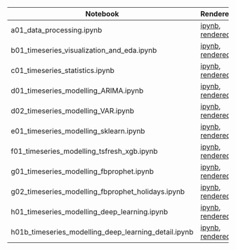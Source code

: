 |  Notebook | Rendered   | Description  |  Author |
|---|---|---|---|
| a01_data_processing.ipynb  | [ipynb](https://github.com/bhishanpdl/Project_Web_Traffic_Timeseries_Forecasting/blob/master/notebooks/a01_data_processing.ipynb), [rendered](https://nbviewer.jupyter.org/github/bhishanpdl/Project_Web_Traffic_Timeseries_Forecasting/blob/master/notebooks/a01_data_processing.ipynb)  |   | [Bhishan Poudel](https://bhishanpdl.github.io/)  |
| b01_timeseries_visualization_and_eda.ipynb  | [ipynb](https://github.com/bhishanpdl/Project_Web_Traffic_Timeseries_Forecasting/blob/master/notebooks/b01_timeseries_visualization_and_eda.ipynb), [rendered](https://nbviewer.jupyter.org/github/bhishanpdl/Project_Web_Traffic_Timeseries_Forecasting/blob/master/notebooks/b01_timeseries_visualization_and_eda.ipynb)  |   | [Bhishan Poudel](https://bhishanpdl.github.io/)  |
| c01_timeseries_statistics.ipynb  | [ipynb](https://github.com/bhishanpdl/Project_Web_Traffic_Timeseries_Forecasting/blob/master/notebooks/c01_timeseries_statistics.ipynb), [rendered](https://nbviewer.jupyter.org/github/bhishanpdl/Project_Web_Traffic_Timeseries_Forecasting/blob/master/notebooks/c01_timeseries_statistics.ipynb)  |   | [Bhishan Poudel](https://bhishanpdl.github.io/)  |
| d01_timeseries_modelling_ARIMA.ipynb  | [ipynb](https://github.com/bhishanpdl/Project_Web_Traffic_Timeseries_Forecasting/blob/master/notebooks/d01_timeseries_modelling_ARIMA.ipynb), [rendered](https://nbviewer.jupyter.org/github/bhishanpdl/Project_Web_Traffic_Timeseries_Forecasting/blob/master/notebooks/d01_timeseries_modelling_ARIMA.ipynb)  |   | [Bhishan Poudel](https://bhishanpdl.github.io/)  |
| d02_timeseries_modelling_VAR.ipynb  | [ipynb](https://github.com/bhishanpdl/Project_Web_Traffic_Timeseries_Forecasting/blob/master/notebooks/d02_timeseries_modelling_VAR.ipynb), [rendered](https://nbviewer.jupyter.org/github/bhishanpdl/Project_Web_Traffic_Timeseries_Forecasting/blob/master/notebooks/d02_timeseries_modelling_VAR.ipynb)  |   | [Bhishan Poudel](https://bhishanpdl.github.io/)  |
| e01_timeseries_modelling_sklearn.ipynb  | [ipynb](https://github.com/bhishanpdl/Project_Web_Traffic_Timeseries_Forecasting/blob/master/notebooks/e01_timeseries_modelling_sklearn.ipynb), [rendered](https://nbviewer.jupyter.org/github/bhishanpdl/Project_Web_Traffic_Timeseries_Forecasting/blob/master/notebooks/e01_timeseries_modelling_sklearn.ipynb)  |   | [Bhishan Poudel](https://bhishanpdl.github.io/)  |
| f01_timeseries_modelling_tsfresh_xgb.ipynb  | [ipynb](https://github.com/bhishanpdl/Project_Web_Traffic_Timeseries_Forecasting/blob/master/notebooks/f01_timeseries_modelling_tsfresh_xgb.ipynb), [rendered](https://nbviewer.jupyter.org/github/bhishanpdl/Project_Web_Traffic_Timeseries_Forecasting/blob/master/notebooks/f01_timeseries_modelling_tsfresh_xgb.ipynb)  |   | [Bhishan Poudel](https://bhishanpdl.github.io/)  |
| g01_timeseries_modelling_fbprophet.ipynb  | [ipynb](https://github.com/bhishanpdl/Project_Web_Traffic_Timeseries_Forecasting/blob/master/notebooks/g01_timeseries_modelling_fbprophet.ipynb), [rendered](https://nbviewer.jupyter.org/github/bhishanpdl/Project_Web_Traffic_Timeseries_Forecasting/blob/master/notebooks/g01_timeseries_modelling_fbprophet.ipynb)  |   | [Bhishan Poudel](https://bhishanpdl.github.io/)  |
| g02_timeseries_modelling_fbprophet_holidays.ipynb  | [ipynb](https://github.com/bhishanpdl/Project_Web_Traffic_Timeseries_Forecasting/blob/master/notebooks/g02_timeseries_modelling_fbprophet_holidays.ipynb), [rendered](https://nbviewer.jupyter.org/github/bhishanpdl/Project_Web_Traffic_Timeseries_Forecasting/blob/master/notebooks/g02_timeseries_modelling_fbprophet_holidays.ipynb)  |   | [Bhishan Poudel](https://bhishanpdl.github.io/)  |
| h01_timeseries_modelling_deep_learning.ipynb  | [ipynb](https://github.com/bhishanpdl/Project_Web_Traffic_Timeseries_Forecasting/blob/master/notebooks/h01_timeseries_modelling_deep_learning.ipynb), [rendered](https://nbviewer.jupyter.org/github/bhishanpdl/Project_Web_Traffic_Timeseries_Forecasting/blob/master/notebooks/h01_timeseries_modelling_deep_learning.ipynb)  |   | [Bhishan Poudel](https://bhishanpdl.github.io/)  |
| h01b_timeseries_modelling_deep_learning_detail.ipynb  | [ipynb](https://github.com/bhishanpdl/Project_Web_Traffic_Timeseries_Forecasting/blob/master/notebooks/h01b_timeseries_modelling_deep_learning_detail.ipynb), [rendered](https://nbviewer.jupyter.org/github/bhishanpdl/Project_Web_Traffic_Timeseries_Forecasting/blob/master/notebooks/h01b_timeseries_modelling_deep_learning_detail.ipynb)  |   | [Bhishan Poudel](https://bhishanpdl.github.io/)  |
